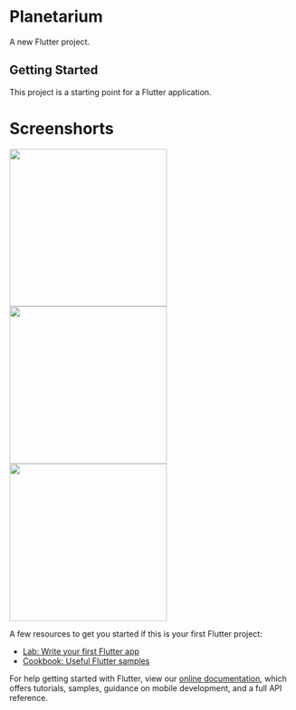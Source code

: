 # Planetarium

A new Flutter project.

## Getting Started

This project is a starting point for a Flutter application.

# Screenshorts
<p align="Centre">
  <img src="https://user-images.githubusercontent.com/82761457/147729789-739b91d3-57e6-4a9e-bd2b-c44441493f8e.png" width="278">
  <img src="https://user-images.githubusercontent.com/82761457/147730051-e34b3363-7281-4f0c-b736-b043ef9dc43b.png" width="278">
  <img src="https://user-images.githubusercontent.com/82761457/147730187-dd79c8ec-1930-43a6-bde4-ef3c07d46bd8.png" width="278">
</p>

A few resources to get you started if this is your first Flutter project:

- [Lab: Write your first Flutter app](https://flutter.dev/docs/get-started/codelab)
- [Cookbook: Useful Flutter samples](https://flutter.dev/docs/cookbook)

For help getting started with Flutter, view our
[online documentation](https://flutter.dev/docs), which offers tutorials,
samples, guidance on mobile development, and a full API reference.


